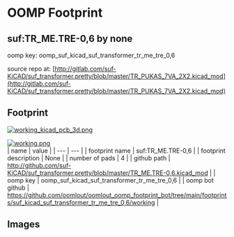 # OOMP Footprint  
## suf:TR_ME.TRE-0,6  by none  
  
oomp key: oomp_suf_kicad_suf_transformer_tr_me_tre_0,6  
  
source repo at: [http://gitlab.com/suf-KiCAD/suf_transformer.pretty/blob/master/TR_PUKAS_7VA_2X2.kicad_mod](http://gitlab.com/suf-KiCAD/suf_transformer.pretty/blob/master/TR_PUKAS_7VA_2X2.kicad_mod)  
## Footprint  
  
[![working_kicad_pcb_3d.png](working_kicad_pcb_3d_600.png)](working_kicad_pcb_3d.png)  
  
[![working.png](working_600.png)](working.png)  
| name | value | 
| --- | --- | 
| footprint name | suf:TR_ME.TRE-0,6 | 
| footprint description | None | 
| number of pads | 4 | 
| github path | http://github.com/suf-KiCAD/suf_transformer.pretty/blob/master/TR_ME.TRE-0,6.kicad_mod | 
| oomp key | oomp_suf_kicad_suf_transformer_tr_me_tre_0,6 | 
| oomp bot github | https://github.com/oomlout/oomlout_oomp_footprint_bot/tree/main/footprints/suf_kicad_suf_transformer_tr_me_tre_0,6/working | 
## Images  
